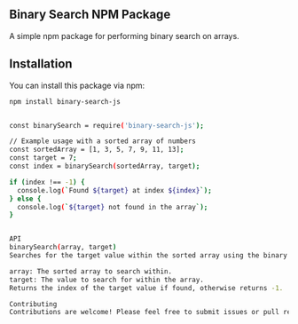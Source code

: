 ## Binary Search NPM Package

A simple npm package for performing binary search on arrays.

## Installation

You can install this package via npm:

```bash
npm install binary-search-js


const binarySearch = require('binary-search-js');

// Example usage with a sorted array of numbers
const sortedArray = [1, 3, 5, 7, 9, 11, 13];
const target = 7;
const index = binarySearch(sortedArray, target);

if (index !== -1) {
  console.log(`Found ${target} at index ${index}`);
} else {
  console.log(`${target} not found in the array`);
}


API
binarySearch(array, target)
Searches for the target value within the sorted array using the binary search algorithm.

array: The sorted array to search within.
target: The value to search for within the array.
Returns the index of the target value if found, otherwise returns -1.

Contributing
Contributions are welcome! Please feel free to submit issues or pull requests if you find any bugs or have any suggestions for improvements.